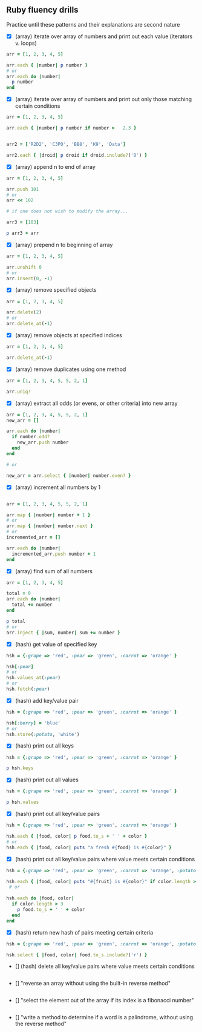 ## Ruby fluency drills
Practice until these patterns and their explanations are second nature

- [x] (array) iterate over array of numbers and print out each value (iterators v. loops)

```ruby
arr = [1, 2, 3, 4, 5]

arr.each { |number| p number }
# or
arr.each do |number|
  p number
end
```


- [x] (array) iterate over array of numbers and print out only those matching certain conditions

```ruby
arr = [1, 2, 3, 4, 5]

arr.each { |number| p number if number >   2.3 }


arr2 = ['R2D2', 'C3PO', 'BB8', 'K9', 'Data']

arr2.each { |droid| p droid if droid.include?('O') }
```


- [x] (array) append n to end of array

```ruby
arr = [1, 2, 3, 4, 5]

arr.push 101
# or 
arr << 102

# if one does not wish to modify the array...

arr3 = [103]

p arr3 + arr
```


- [x] (array) prepend n to beginning of array

```ruby
arr = [1, 2, 3, 4, 5]

arr.unshift 0
# or
arr.insert(0, -1)
```


- [x] (array) remove specified objects

```ruby
arr = [1, 2, 3, 4, 5]

arr.delete(2)
# or
arr.delete_at(-1)

```


- [x] (array) remove objects at specified indices

```ruby
arr = [1, 2, 3, 4, 5]

arr.delete_at(-1)
```


- [x] (array) remove duplicates using one method

```ruby
arr = [1, 2, 3, 4, 5, 5, 2, 1]

arr.uniq!
```


- [x] (array) extract all odds (or evens, or other criteria) into new array

```ruby
arr = [1, 2, 3, 4, 5, 5, 2, 1]
new_arr = []

arr.each do |number|
  if number.odd?
    new_arr.push number
  end
end

# or

new_arr = arr.select { |number| number.even? }
```


- [x] (array) increment all numbers by 1

```ruby

arr = [1, 2, 3, 4, 5, 5, 2, 1]

arr.map { |number| number + 1 }
# or
arr.map { |number| number.next }
# or
incremented_arr = []

arr.each do |number|
  incremented_arr.push number + 1
end

```


- [x] (array) find sum of all numbers

```ruby
arr = [1, 2, 3, 4, 5]

total = 0
arr.each do |number|
  total += number
end

p total
# or
arr.inject { |sum, number| sum += number }
```


- [x] (hash) get value of specified key

```ruby
hsh = {:grape => 'red', :pear => 'green', :carrot => 'orange' }

hsh[:pear]
# or
hsh.values_at(:pear)
# or
hsh.fetch(:pear)
```

- [x] (hash) add key/value pair 

```ruby
hsh = {:grape => 'red', :pear => 'green', :carrot => 'orange' }

hsh[:berry] = 'blue'
# or
hsh.store(:potato, 'white')

```
- [x] (hash) print out all keys

```ruby
hsh = {:grape => 'red', :pear => 'green', :carrot => 'orange' }

p hsh.keys

```
- [x] (hash) print out all values

```ruby
hsh = {:grape => 'red', :pear => 'green', :carrot => 'orange' }

p hsh.values

```

- [x] (hash) print out all key/value pairs

```ruby
hsh = {:grape => 'red', :pear => 'green', :carrot => 'orange' }

hsh.each { |food, color| p food.to_s + ' ' + color }
# or 
hsh.each { |food, color| puts "a fresh #{food} is #{color}" }
```


- [x] (hash) print out all key/value pairs where value meets certain conditions

```ruby
hsh = {:grape => 'red', :pear => 'green', :carrot => 'orange', :potato => 'white' }

hsh.each { |food, color| puts "#{fruit} is #{color}" if color.length > 3 }
 # or
 
hsh.each do |food, color|
  if color.length > 3
    p food.to_s + ' ' + color
  end
end
```

- [x] (hash) return new hash of pairs meeting certain criteria

```ruby
hsh = {:grape => 'red', :pear => 'green', :carrot => 'orange', :potato => 'white' }

hsh.select { |food, color| food.to_s.include?('r') }

```
- [] (hash) delete all key/value pairs where value meets certain conditions

```ruby


```

- [] "reverse an array without using the built-in reverse method"



```ruby


```  
- [] "select the element out of the array if its index is a fibonacci number"



```ruby


```  
- [] "write a method to determine if a word is a palindrome, without using the reverse method"



```ruby


```